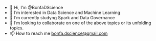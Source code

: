 - 👋 Hi, I’m @BonfaDScience 
- 👀 I’m interested in Data Science and Machine Learning 
- 🌱 I’m currently studyng Spark and Data Governance
- 💞️ I’m looking to collaborate on one of the above topics or its unfolding topics.
- 📫 How to reach me bonfa.dscience@gmail.com

<!---
BonfaDScience/BonfaDScience is a ✨ special ✨ repository because its `README.md` (this file) appears on your GitHub profile.
You can click the Preview link to take a look at your changes.
--->
